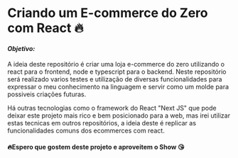 # Criando um E-commerce do Zero com React 🔥 

#### _Objetivo:_

A ideia deste repositório é criar uma loja e-commerce do zero utilizando o react para o frontend, node e typescript para o backend. Neste repositório será realizado varios testes e utilização de diversas funcionalidades para expressar o meu conhecimento na linguagem e servir como um molde para possiveis criações futuras. 

Há outras tecnologias como o framework do React "Next JS" que pode deixar este projeto mais rico e bem posicionado para a web, mas irei utilizar estas tecnicas em outros repositórios, a ideia deste é replicar as funcionalidades comuns dos ecommerces com react.

####  🔥Espero que gostem deste projeto e aproveitem o Show 😘 